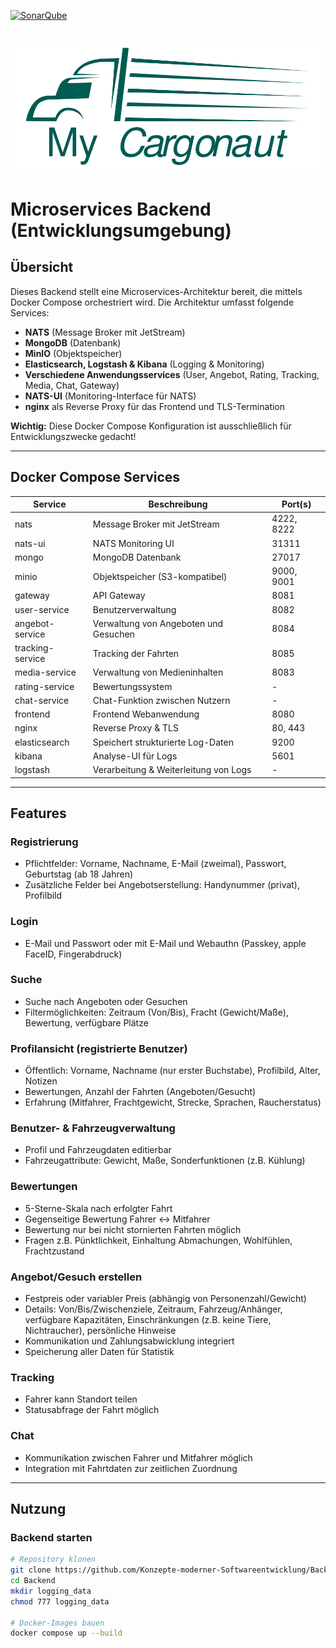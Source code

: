 [![SonarQube](https://scm.thm.de/sonar/api/project_badges/measure?project=kmsbackend&metric=alert_status)](https://scm.thm.de/sonar/dashboard?id=kmsbackend)

# ![Logo](https://github.com/Konzepte-moderner-Softwareentwicklung/Backend/blob/f27c180dcd0b50ee5533e5bdb1ae97030adead33/readme-content/Logo-smaller.png?raw=true)
# Microservices Backend (Entwicklungsumgebung)

## Übersicht

Dieses Backend stellt eine Microservices-Architektur bereit, die mittels Docker Compose orchestriert wird.
Die Architektur umfasst folgende Services:

- **NATS** (Message Broker mit JetStream)
- **MongoDB** (Datenbank)
- **MinIO** (Objektspeicher)
- **Elasticsearch, Logstash & Kibana** (Logging & Monitoring)
- **Verschiedene Anwendungsservices** (User, Angebot, Rating, Tracking, Media, Chat, Gateway)
- **NATS-UI** (Monitoring-Interface für NATS)
- **nginx** als Reverse Proxy für das Frontend und TLS-Termination

**Wichtig:** Diese Docker Compose Konfiguration ist ausschließlich für Entwicklungszwecke gedacht!

---

## Docker Compose Services

| Service           | Beschreibung                               | Port(s)           |
|------------------|---------------------------------------------|-------------------|
| nats             | Message Broker mit JetStream                | 4222, 8222        |
| nats-ui          | NATS Monitoring UI                          | 31311             |
| mongo            | MongoDB Datenbank                           | 27017             |
| minio            | Objektspeicher (S3-kompatibel)              | 9000, 9001        |
| gateway          | API Gateway                                 | 8081              |
| user-service     | Benutzerverwaltung                          | 8082              |
| angebot-service  | Verwaltung von Angeboten und Gesuchen       | 8084              |
| tracking-service | Tracking der Fahrten                        | 8085              |
| media-service    | Verwaltung von Medieninhalten               | 8083              |
| rating-service   | Bewertungssystem                            | -                 |
| chat-service     | Chat-Funktion zwischen Nutzern              | -                 |
| frontend         | Frontend Webanwendung                       | 8080              |
| nginx            | Reverse Proxy & TLS                         | 80, 443           |
| elasticsearch    | Speichert strukturierte Log-Daten           | 9200              |
| kibana           | Analyse-UI für Logs                         | 5601              |
| logstash         | Verarbeitung & Weiterleitung von Logs       | -                 |

---

## Features

### Registrierung
- Pflichtfelder: Vorname, Nachname, E-Mail (zweimal), Passwort, Geburtstag (ab 18 Jahren)
- Zusätzliche Felder bei Angebotserstellung: Handynummer (privat), Profilbild

### Login
- E-Mail und Passwort oder mit E-Mail und Webauthn (Passkey, apple FaceID, Fingerabdruck)

### Suche
- Suche nach Angeboten oder Gesuchen
- Filtermöglichkeiten: Zeitraum (Von/Bis), Fracht (Gewicht/Maße), Bewertung, verfügbare Plätze

### Profilansicht (registrierte Benutzer)
- Öffentlich: Vorname, Nachname (nur erster Buchstabe), Profilbild, Alter, Notizen
- Bewertungen, Anzahl der Fahrten (Angeboten/Gesucht)
- Erfahrung (Mitfahrer, Frachtgewicht, Strecke, Sprachen, Raucherstatus)

### Benutzer- & Fahrzeugverwaltung
- Profil und Fahrzeugdaten editierbar
- Fahrzeugattribute: Gewicht, Maße, Sonderfunktionen (z.B. Kühlung)

### Bewertungen
- 5-Sterne-Skala nach erfolgter Fahrt
- Gegenseitige Bewertung Fahrer <-> Mitfahrer
- Bewertung nur bei nicht stornierten Fahrten möglich
- Fragen z.B. Pünktlichkeit, Einhaltung Abmachungen, Wohlfühlen, Frachtzustand

### Angebot/Gesuch erstellen
- Festpreis oder variabler Preis (abhängig von Personenzahl/Gewicht)
- Details: Von/Bis/Zwischenziele, Zeitraum, Fahrzeug/Anhänger, verfügbare Kapazitäten, Einschränkungen (z.B. keine Tiere, Nichtraucher), persönliche Hinweise
- Kommunikation und Zahlungsabwicklung integriert
- Speicherung aller Daten für Statistik

### Tracking
- Fahrer kann Standort teilen
- Statusabfrage der Fahrt möglich

### Chat
- Kommunikation zwischen Fahrer und Mitfahrer möglich
- Integration mit Fahrtdaten zur zeitlichen Zuordnung

---

## Nutzung

### Backend starten

```bash
# Repository klonen
git clone https://github.com/Konzepte-moderner-Softwareentwicklung/Backend.git
cd Backend
mkdir logging_data
chmod 777 logging_data

# Docker-Images bauen
docker compose up --build
